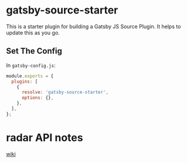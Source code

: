 # gatsby-source-starter

This is a starter plugin for building a Gatsby JS Source Plugin. It helps to update this as you go.

## Set The Config

In `gatsby-config.js`:

```js
module.exports = {
  plugins: [
    {
      resolve: 'gatsby-source-starter',
      options: {},
    },
  ],
};
```

# radar API notes

[wiki](https://0xacab.org/radar/drupal-make/-/wikis/api/1.2/notes)
